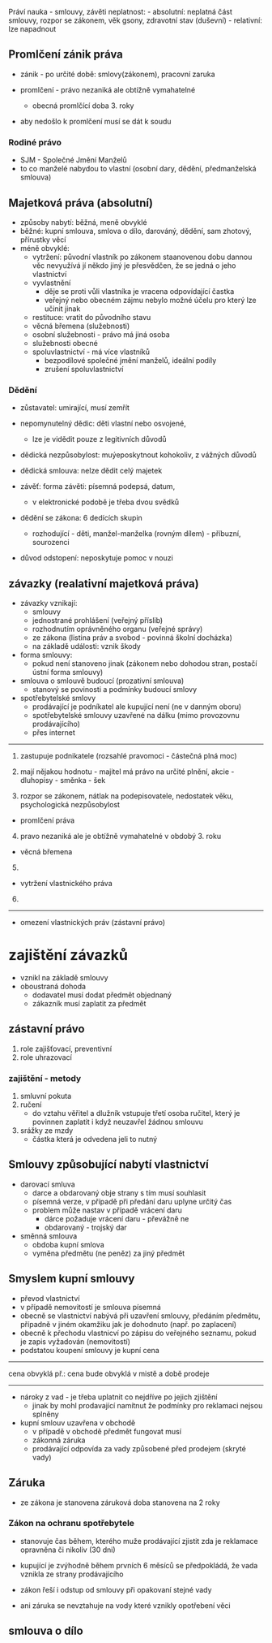 Práví nauka - smlouvy, závěti neplatnost: 
    - absolutní: neplatná část smlouvy, rozpor se zákonem, 
      věk gsony, zdravotní stav (duševní)
    - relativní: lze napadnout

## Promlčení zánik práva
- zánik - po určité době: smlovy(zákonem), pracovní zaruka
- promlčení - právo nezaniká ale obtížně vymahatelné 
    - obecná promlčící doba 3. roky

- aby nedošlo k promlčení musí se dát k soudu

### Rodiné právo
- SJM - Společné Jmění Manželů
- to co manželé nabydou to vlastní (osobní dary, dědění, předmanželská smlouva)

## Majetková práva (absolutní)
- způsoby nabytí: běžná, meně obvyklé 
- běžné: kupní smlouva, smlova o dílo, darováný, dědění, sam zhotový, přírustky věcí
- méně obvyklé: 
    - vytržení: původní vlastník po zákonem staanovenou dobu dannou věc 
      nevyužívá jí někdo jiný je přesvědčen, že se jedná o jeho vlastnictví
    - vyvlastnění
        - děje se proti vůli vlastníka je vracena odpovídající častka
        - veřejný nebo obecném zájmu nebylo možné účelu pro který lze učinit jinak
    - restituce: vratit do původního stavu
    - věcná břemena (služebnosti)
    - osobní služebnosti - právo má jiná osoba
    - služebnosti obecné
    - spoluvlastnictví - má více vlastníků
        - bezpodílové společné jmění manželů, ideální podíly
        - zrušení spoluvlastnictví

### Dědění
- zůstavatel: umirající, musí zemřít
- nepomynutelný dědic: děti vlastní nebo osvojené, 
    - lze je vidědit pouze z legitivních důvodů
- dědická nezpůsobylost: muýeposkytnout kohokoliv, z vážných důvodů 
- dědická smlouva: nelze dědit celý majetek
- závěť: forma závěti: písemná podepsá, datum, 
    - v elektronické podobě je třeba dvou svědků
- dědění se zákona: 6 dedících skupin
    - rozhodující - děti, manžel-manželka (rovným dílem) - příbuzní, sourozenci 

- důvod odstopení: neposkytuje pomoc v nouzi

## závazky (realativní majetková práva)
- závazky vznikají:
    - smlouvy
    - jednostrané prohlášení (veřejný příslib)
    - rozhodnutím oprávněného organu (veřejné správy)
    - ze zákona (listina práv a svobod - povinná školní docházka)
    - na základě události: vznik škody
- forma smlouvy:
    - pokud není stanoveno jinak 
        (zákonem nebo dohodou stran, postačí ústní forma smlouvy)   
- smlouva o smlouvě budoucí (prozativní smlouva)
    - stanový se povinosti a podmínky budoucí smlovy
- spotřebytelské smlovy
    - prodávající je podníkatel ale kupující není (ne v danným oboru)
    - spotřebytelské smlouvy uzavřené na dálku (mimo provozovnu prodávajícího)
    - přes internet


----

1. zastupuje podnikatele (rozsahlé pravomoci - částečná plná moc)

2. mají nějakou hodnotu - majitel má právo na určité plnění, akcie - dluhopisy - směnka - šek

3. rozpor se zákonem, nátlak na podepisovatele, nedostatek věku, psychologická nezpůsobylost

- promlčení práva
4. pravo nezaniká ale je obtížně vymahatelné v obdobý 3. roku

- věcná břemena
5. 

- vytržení vlastnického práva
6. 

----

- omezení vlastnických práv (zástavní právo)

# zajištění závazků
- vznikl na základě smlouvy
- oboustraná dohoda
    - dodavatel musí dodat předmět objednaný
    - zákazník musí zaplatit za předmět

## zástavní právo
1. role zajišťovací, preventivní
2. role uhrazovací

### zajištění - metody
1. smluvní pokuta 
4. ručení
    - do vztahu věřitel a dlužník vstupuje třetí osoba ručitel, který je 
    povinnen zaplatit i když neuzavřel žádnou smlouvu
5. srážky ze mzdy
    - částka která je odvedena jeli to nutný

## Smlouvy způsobující nabytí vlastnictví
- darovací smluva
    - darce a obdarovaný obje strany s tím musí souhlasit
    - písemná verze, v případě při předání daru uplyne určitý čas
    - problem může nastav v případě vrácení daru
        - dárce požaduje vrácení daru - převážně ne
        - obdarovaný - trojský dar
- směnná smlouva
    - obdoba kupní smlova
    - vyměna předmětu (ne peněz) za jiný předmět

## Smyslem kupní smlouvy
- převod vlastnictví
- v případě nemovitostí je smlouva písemná
- obecně se vlastnictví nabývá při uzavření smlouvy, předáním předmětu, případně v jiném okamžiku jak je dohodnuto 
(např. po zaplacení)
- obecně k přechodu vlastnicví po zápisu do veřejného seznamu, pokud je zapis vyžadován (nemovitostí)
- podstatou koupení smlouvy je kupní cena

----

cena obvyklá
př.: cena bude obvyklá v mistě a době prodeje

----

- nároky z vad - je třeba uplatnit co nejdříve po jejich zjištění 
    - jinak by mohl prodavající namítnut že podmínky pro reklamaci nejsou splněny
- kupní smlouv uzavřena v obchodě
    - v případě v obchodě předmět fungovat musí
    - zákonná záruka
    - prodávající odpovída za vady způsobené před prodejem (skryté vady)
## Záruka
- ze zákona je stanovena záruková doba stanovena na 2 roky

### Zákon na ochranu spotřebytele
- stanovuje čas během, kterého muže prodávající zjistit zda je reklamace opravněna či nikoliv (30 dni)


- kupující je zvýhodně během prvních 6 měsíců se předpokládá, že vada vznikla ze strany prodávajícího
- zákon řeší i odstup od smlouvy při opakovaní stejné vady
- ani záruka se nevztahuje na vody které vznikly opotřebení věci


## smlouva o dílo

















